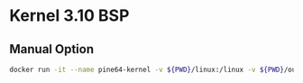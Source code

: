 # Kernel 3.10 BSP

## Manual Option

```sh
docker run -it --name pine64-kernel -v ${PWD}/linux:/linux -v ${PWD}/output:/output pine64-kernel /bin/bash
```